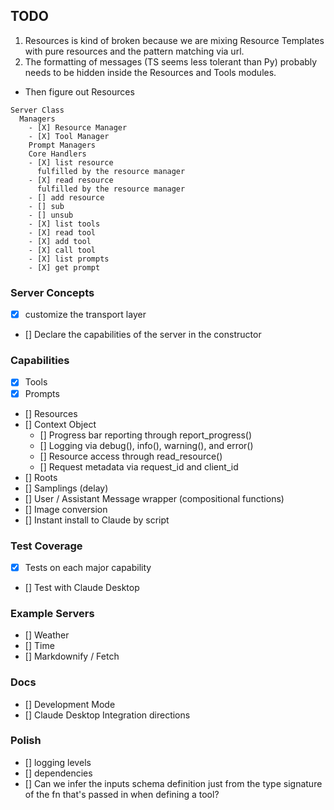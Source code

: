 ## TODO

1. Resources is kind of broken because we are mixing Resource Templates with pure resources and the pattern matching via url.
2. The formatting of messages (TS seems less tolerant than Py) probably needs to be hidden inside the Resources and Tools modules.

- Then figure out Resources



```
Server Class
  Managers
    - [X] Resource Manager
    - [X] Tool Manager
    Prompt Managers
    Core Handlers
    - [X] list resource
      fulfilled by the resource manager
    - [X] read resource
      fulfilled by the resource manager
    - [] add resource
    - [] sub
    - [] unsub
    - [X] list tools
    - [X] read tool
    - [X] add tool
    - [X] call tool
    - [X] list prompts
    - [X] get prompt
```

### Server Concepts
- [X] customize the transport layer
- [] Declare the capabilities of the server in the constructor


### Capabilities
- [X] Tools
- [X] Prompts
- [] Resources
- [] Context Object
   - [] Progress bar reporting through report_progress()
   - [] Logging via debug(), info(), warning(), and error()
   - [] Resource access through read_resource()
   - [] Request metadata via request_id and client_id
- [] Roots
- [] Samplings (delay)
- [] User / Assistant Message wrapper (compositional functions)
- [] Image conversion
- [] Instant install to Claude by script

### Test Coverage
- [X] Tests on each major capability
- [] Test with Claude Desktop

### Example Servers
- [] Weather
- [] Time
- [] Markdownify / Fetch

### Docs
- [] Development Mode
- [] Claude Desktop Integration directions

### Polish
- [] logging levels
- [] dependencies
- [] Can we infer the inputs schema definition just from the type signature of the fn that's passed in when defining a tool?

